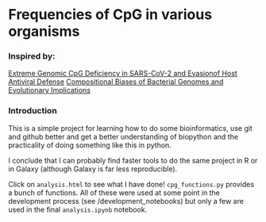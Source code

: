 # Frequencies of CpG in various organisms

### Inspired by:

[Extreme Genomic CpG Deficiency in SARS-CoV-2 and Evasionof Host Antiviral Defense](https://academic.oup.com/mbe/advance-article/doi/10.1093/molbev/msaa094/5819559)
[Compositional Biases of Bacterial Genomes and Evolutionary Implications](https://jb.asm.org/content/jb/179/12/3899.full.pdf)

### Introduction

This is a simple project for learning how to do some bioinformatics, use git and github better and get a better understanding of biopython and the practicality of doing something like this in python.

I conclude that I can probably find faster tools to do the same project in R or in Galaxy (although Galaxy is far less reproducible).

Click on `analysis.html` to see what I have done! `cpg_functions.py` provides a bunch of functions. All of these were used at some point in the development process (see /development_notebooks) but only a few are used in the final `analysis.ipynb` notebook.